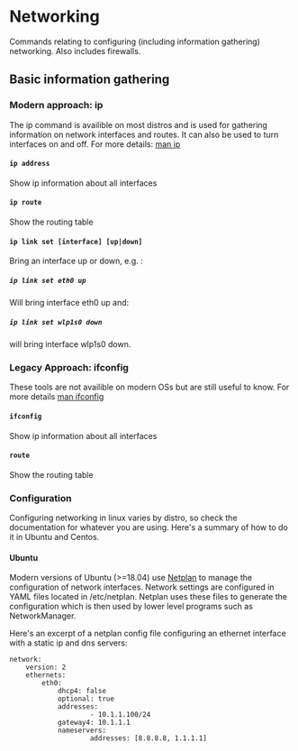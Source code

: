 # Networking

Commands relating to configuring (including information gathering) networking. Also includes firewalls.

## Basic information gathering
### Modern approach: ip

The ip command is availible on most distros and is used for gathering information on network interfaces and routes. It can also be used to turn interfaces
on and off. For more details: [man ip](https://linux.die.net/man/8/ip)

#### ``ip address``

Show ip information about all interfaces

#### ``ip route``

Show the routing table

#### ``ip link set [interface] [up|down]``

Bring an interface up or down, e.g. :

##### ``ip link set eth0 up``

Will bring interface eth0 up and:

##### ``ip link set wlp1s0 down``

will bring interface wlp1s0 down.

### Legacy Approach: ifconfig

These tools are not availible on modern OSs but are still useful to know. For more details [man ifconfig](https://linux.die.net/man/8/ifconfig)

#### ``ifconfig``

Show ip information about all interfaces

#### ``route``

Show the routing table

### Configuration

Configuring networking in linux varies by distro, so check the documentation for whatever you are using. Here's a summary of how to do it in Ubuntu and Centos.

#### Ubuntu

Modern versions of Ubuntu (>=18.04) use [Netplan](https://netplan.io/) to manage the configuration of network interfaces. Network settings are configured in YAML files located in /etc/netplan. Netplan uses these files to generate the configuration which is then used by lower level programs such as NetworkManager.

Here's an excerpt of a netplan config file configuring an ethernet interface with a static ip and dns servers:
```
network:
    version: 2
    ethernets:
        eth0:
            dhcp4: false 
            optional: true
            addresses:
                    - 10.1.1.100/24
            gateway4: 10.1.1.1
            nameservers:
                    addresses: [8.8.8.8, 1.1.1.1]
```






